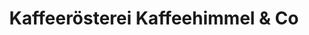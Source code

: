 ---
title: "Kaffeerösterei Kaffeehimmel & Co"
url: /kevelaer/kaffeeroesterei-kaffeehimmel-und-co/
shop: Kaffee
---